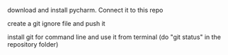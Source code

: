 download and install pycharm. Connect it to this repo

create a git ignore file and push it

install git for command line and use it from terminal (do "git status" in the repository folder)